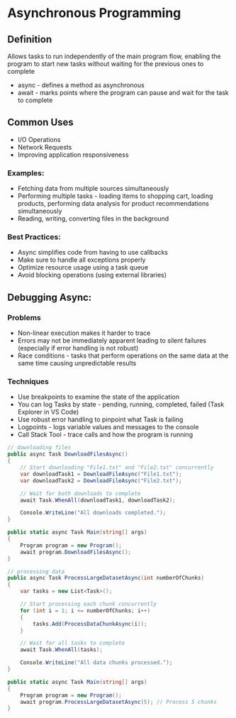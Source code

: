 # Asynchronous Programming

## Definition
Allows tasks to run independently of the main program flow, enabling the program to start new tasks without waiting for the previous ones to complete
- async - defines a method as asynchronous
- await - marks points where the program can pause and wait for the task to complete

## Common Uses
- I/O Operations
- Network Requests
- Improving application responsiveness

### Examples:
- Fetching data from multiple sources simultaneously 
- Performing multiple tasks - loading items to shopping cart, loading products, performing data analysis for product recommendations simultaneously
- Reading, writing, converting files in the background

### Best Practices:
- Async simplifies code from having to use callbacks
- Make sure to handle all exceptions properly
- Optimize resource usage using a task queue
- Avoid blocking operations (using external libraries)

## Debugging Async:
### Problems
- Non-linear execution makes it harder to trace
- Errors may not be immediately apparent leading to silent failures (especially if error handling is not robust)
- Race conditions - tasks that perform operations on the same data at the same time causing unpredictable results

### Techniques
- Use breakpoints to examine the state of the application
- You can log Tasks by state - pending, running, completed, failed (Task Explorer in VS Code)
- Use robust error handling to pinpoint what Task is failing
- Logpoints - logs variable values and messages to the console
- Call Stack Tool - trace calls and how the program is running

``` c#
// downloading files
public async Task DownloadFilesAsync()
{
    // Start downloading "File1.txt" and "File2.txt" concurrently
    var downloadTask1 = DownloadFileAsync("File1.txt");
    var downloadTask2 = DownloadFileAsync("File2.txt");

    // Wait for both downloads to complete
    await Task.WhenAll(downloadTask1, downloadTask2);

    Console.WriteLine("All downloads completed.");
}

public static async Task Main(string[] args)
{
    Program program = new Program();
    await program.DownloadFilesAsync();
}
```
``` c#
// processing data
public async Task ProcessLargeDatasetAsync(int numberOfChunks)
{
    var tasks = new List<Task>();

    // Start processing each chunk concurrently
    for (int i = 1; i <= numberOfChunks; i++)
    {
        tasks.Add(ProcessDataChunkAsync(i));
    }

    // Wait for all tasks to complete
    await Task.WhenAll(tasks);

    Console.WriteLine("All data chunks processed.");
}

public static async Task Main(string[] args)
{
    Program program = new Program();
    await program.ProcessLargeDatasetAsync(5); // Process 5 chunks
}
```